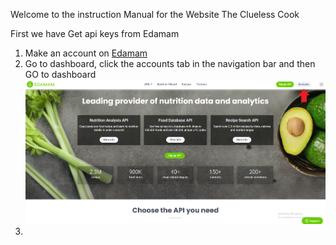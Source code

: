 Welcome to the instruction Manual for the Website The Clueless Cook

First we have Get api keys from Edamam
1. Make an account on [Edamam](https://www.edamam.com/)
2. Go to dashboard, click the accounts tab in the navigation bar and then GO to dashboard
![accounts]( Assets/images/screenshot-accounts.png?raw=true "Optional Title")
3.

